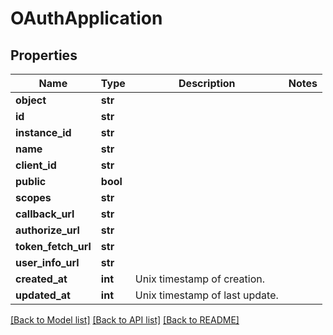 # OAuthApplication

## Properties
Name | Type | Description | Notes
------------ | ------------- | ------------- | -------------
**object** | **str** |  | 
**id** | **str** |  | 
**instance_id** | **str** |  | 
**name** | **str** |  | 
**client_id** | **str** |  | 
**public** | **bool** |  | 
**scopes** | **str** |  | 
**callback_url** | **str** |  | 
**authorize_url** | **str** |  | 
**token_fetch_url** | **str** |  | 
**user_info_url** | **str** |  | 
**created_at** | **int** | Unix timestamp of creation.  | 
**updated_at** | **int** | Unix timestamp of last update.  | 

[[Back to Model list]](../README.md#documentation-for-models) [[Back to API list]](../README.md#documentation-for-api-endpoints) [[Back to README]](../README.md)

